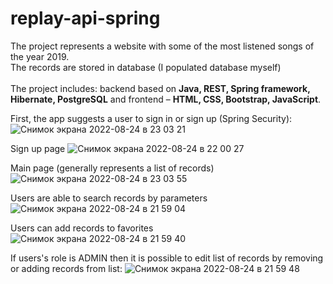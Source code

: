 # replay-api-spring

The project represents a website with some of the most listened songs of the year 2019.<br/> 
The records are stored in database (I populated database myself)<br/><br/>
The project includes: backend based on <strong>Java, REST, Spring framework, Hibernate, PostgreSQL</strong> and frontend – <strong>HTML, CSS, Bootstrap, JavaScript</strong>.<br/>

First, the app suggests a user to sign in or sign up (Spring Security):
![Снимок экрана 2022-08-24 в 23 03 21](https://user-images.githubusercontent.com/70920112/186512725-f9feed21-80e9-4781-8b4f-7b3ed2c44b7d.png)

Sign up page
![Снимок экрана 2022-08-24 в 22 00 27](https://user-images.githubusercontent.com/70920112/186504802-070247fa-7c57-4c92-b53f-e14515e79115.png)

Main page (generally represents a list of records)
![Снимок экрана 2022-08-24 в 23 03 55](https://user-images.githubusercontent.com/70920112/186512814-9f74a2e2-b685-461c-b1aa-9073a0384c71.png)

Users are able to search records by parameters
![Снимок экрана 2022-08-24 в 21 59 04](https://user-images.githubusercontent.com/70920112/186510259-d9a64767-8454-4418-885b-09468d7d67da.png)

Users can add records to favorites
![Снимок экрана 2022-08-24 в 21 59 40](https://user-images.githubusercontent.com/70920112/186510348-d5918154-a761-4909-b2a0-15d7f3b1d0bc.png)

If users's role is ADMIN then it is possible to edit list of records by removing or adding records from list:
![Снимок экрана 2022-08-24 в 21 59 48](https://user-images.githubusercontent.com/70920112/186511558-da9755f6-e278-4685-8677-b2ee360bfa68.png)





